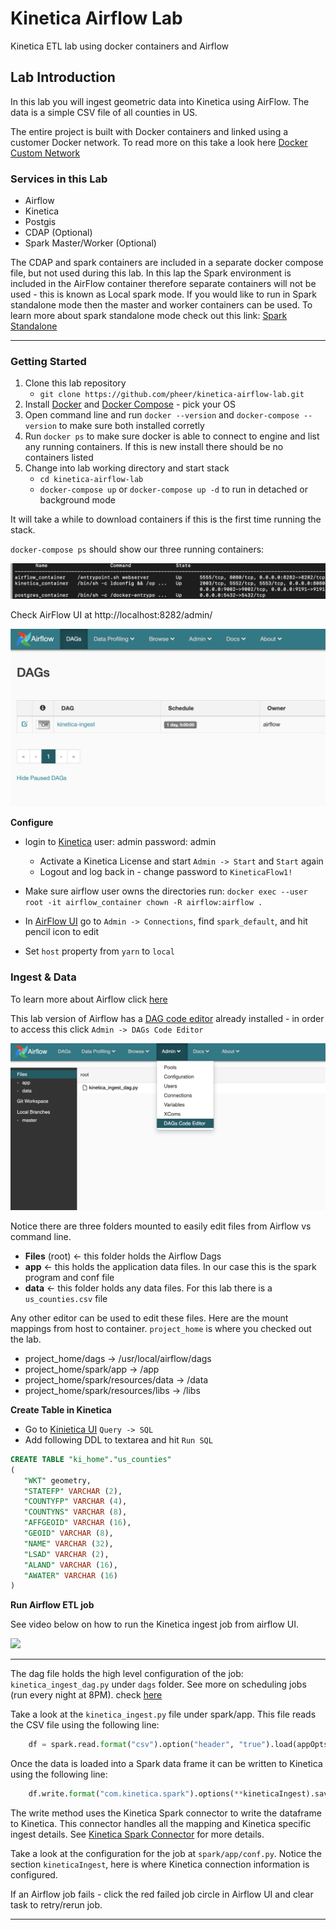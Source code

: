 # Kinetica Airflow Lab

Kinetica ETL lab using docker containers and Airflow


## Lab Introduction
In this lab you will ingest geometric data into Kinetica using AirFlow.  The data is a simple CSV file of all counties in US.

The entire project is built with Docker containers and linked using a customer Docker network.  To read more on this take a look here [Docker Custom Network](https://docs.docker.com/compose/networking/#specify-custom-networks)

### Services in this Lab

* Airflow
* Kinetica
* Postgis
* CDAP (Optional)
* Spark Master/Worker (Optional)

The CDAP and spark containers are included in a separate docker compose file, but not used during this lab.  In this lap the Spark environment is included in the AirFlow container therefore separate containers will not be used - this is known as Local spark mode.  If you would like to run in Spark standalone mode then the  master and worker containers can be used.  To learn more about spark standalone mode check out this link: [Spark Standalone](https://spark.apache.org/docs/2.4.0/spark-standalone.html)

---

### Getting Started

1. Clone this lab repository 
	* `git clone https://github.com/pheer/kinetica-airflow-lab.git`
2. Install [Docker](https://docs.docker.com/get-docker/) and [Docker Compose](https://docs.docker.com/compose/install/) - pick your OS
3. Open command line and run `docker --version` and `docker-compose --version` to make sure both installed corretly
4. Run `docker ps` to make sure docker is able to connect to engine and list any running containers.  If this is new install there should be no containers listed
5. Change into lab working directory and start stack
	* `cd kinetica-airflow-lab`
	* `docker-compose up`  or `docker-compose up -d` to run in detached or background mode

It will take a while to download containers if this is the first time running the stack.  

`docker-compose ps` should show our three running containers:

![minipic](img/docker-compose-ps.png)


Check AirFlow UI at http://localhost:8282/admin/

![minipic](img/airflow-startup.png "af")


**Configure**

* login to [Kinetica](http://localhost:8080) user: admin password: admin
	* Activate a Kinetica License and start `Admin -> Start` and `Start` again
	* Logout and log back in - change password to `KineticaFlow1!`

* Make sure airflow user owns the directories run: `docker exec --user root -it airflow_container chown -R airflow:airflow .`
* In [AirFlow UI](http://localhost:8282) go to `Admin -> Connections`, find `spark_default`, and hit pencil icon to edit
* Set `host` property from `yarn` to `local`
	

### Ingest & Data

To learn more about Airflow click [here](https://airflow.apache.org/docs/apache-airflow/stable/tutorial.html#tutorial)

This lab version of Airflow has a [DAG code editor](https://pypi.org/project/airflow-code-editor/) already installed - in order to access this click `Admin -> DAGs Code Editor`

![minipic](img/dag-code-editor.png)

Notice there are three folders mounted to easily edit files from Airflow vs command line. 

* **Files** (root) <- this folder holds the Airflow Dags
* **app** <- this holds the application data files.  In our case this is the spark program and conf file
* **data** <- this folder holds any data files.  For this lab there is a `us_counties.csv` file

Any other editor can be used to edit these files.  Here are the mount mappings from host to container.  `project_home` is where you checked out the lab.

* project_home/dags -> /usr/local/airflow/dags
* project_home/spark/app -> /app
* project_home/spark/resources/data -> /data
* project_home/spark/resources/libs -> /libs


**Create Table in Kinetica**
* Go to [Kinietica UI](http://localhost:8080) `Query -> SQL`
* Add following DDL to textarea and hit `Run SQL`


```sql
CREATE TABLE "ki_home"."us_counties"
(
   "WKT" geometry,
   "STATEFP" VARCHAR (2),
   "COUNTYFP" VARCHAR (4),
   "COUNTYNS" VARCHAR (8),
   "AFFGEOID" VARCHAR (16),
   "GEOID" VARCHAR (8),
   "NAME" VARCHAR (32),
   "LSAD" VARCHAR (2),
   "ALAND" VARCHAR (16),
   "AWATER" VARCHAR (16)
)
```

**Run Airflow ETL job**

See video below on how to run the Kinetica ingest job from airflow UI.

![](img/run-ingest.gif)

---

The dag file holds the high level configuration of the job: `kinetica_ingest_dag.py` under `dags` folder.  See more on scheduling jobs (run every night at 8PM).  check [here](https://airflow.apache.org/docs/apache-airflow/1.10.1/scheduler.html)

Take a look at the `kinetica_ingest.py` file under spark/app.  This file reads the CSV file using the following line:

```python
    df = spark.read.format("csv").option("header", "true").load(appOpts.get('input_dir'))

```

Once the data is loaded into a Spark data frame it can be written to Kinetica using the following line:

```python
    df.write.format("com.kinetica.spark").options(**kineticaIngest).save()

```

The write method uses the Kinetica Spark connector to write the dataframe to Kinetica.  This connector handles all the mapping and Kinetica specific ingest details.  See [Kinetica Spark Connector](https://github.com/kineticadb/kinetica-connector-spark) for more details.


Take a look at the configuration for the job at `spark/app/conf.py`.  Notice the section `kineticaIngest`,  here is where Kinetica connection information is configured.

If an Airflow job fails - click the red failed job circle in Airflow UI and clear task to retry/rerun job.  

---


